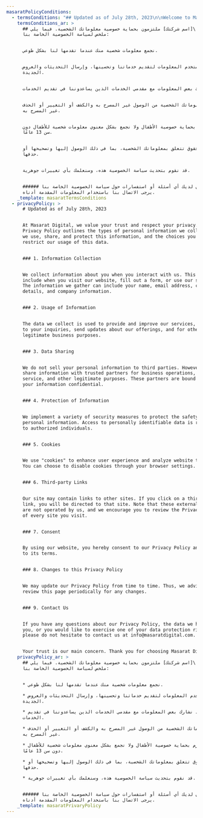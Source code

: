 ```yaml
---
masaratPolicyConditions:
  - termsConditions: "## Updated as of July 28th, 2023\n\nWelcome to Masarat Digital. By using our website and services, you are agreeing to these terms. Please read them carefully.\n\n### 1. Use of Site\n\nYou are authorized to use this site for your personal and non-commercial use. You agree to use this site in accordance with all applicable laws and regulations.\n\n### 2. Intellectual Property\n\nAll content, graphics, and other intellectual property included on our site are the property of Masarat Digital and are protected by copyright laws. You agree not to reproduce, republish, or redistribute any of our intellectual property without our express written consent.\n\n### 3. Your Account\n\nWhen you create an account with us, you must provide us with information that is accurate, complete, and current at all times. Failure to do so constitutes a breach of the terms.\n\n### 4. Privacy\n\nOur Privacy Policy details how we collect and use your information. Please review it carefully.\n\n### 5. Links to Other Sites\n\nOur site may contain links to other sites that are not operated by us. If you click on a third-party link, you will be directed to that third party's site. We have no control over and assume no responsibility for the content, privacy policies or practices of any third-party sites or services.\n\n### 6. Limitation of Liability\n\nWe do not guarantee that our website will be secure or free from bugs or viruses. You are responsible for configuring your information technology to access our website.\_\n\n### 7. Changes\n\nWe may revise these terms and conditions at any time by amending this page. Please check this page from time to time to take notice of any changes we made, as they are binding on you.\n\n### 8. Contact Us\n\nIf you have any questions about these Terms, please contact us at info@masaratdigital.com.\n\nBy using our site, you signify your acceptance of these terms and conditions.\n\nThank you for choosing Masarat Digital.\n"
    termsConditions_ar: >
      ## نحن في \[اسم شركتك] ملتزمون بحماية خصوصية معلوماتك الشخصية. فيما يلي
      ملخص لسياسة الخصوصية الخاصة بنا:


      نجمع معلومات شخصية منك عندما تقدمها لنا بشكل طوعي.


      نستخدم المعلومات لتقديم خدماتنا وتحسينها، وإرسال التحديثات والعروض
      الجديدة.


      قد نشارك بعض المعلومات مع مقدمي الخدمات الذين يساعدوننا في تقديم الخدمات.


      نحمي معلوماتك الشخصية من الوصول غير المصرح به والكشف أو التغيير أو الحذف
      غير المصرح به.


      نلتزم بحماية خصوصية الأطفال ولا نجمع بشكل معنوي معلومات شخصية للأطفال دون
      سن 13 عامًا.


      لديك حقوق تتعلق بمعلوماتك الشخصية، بما في ذلك الوصول إليها وتصحيحها أو
      حذفها.


      قد نقوم بتحديث سياسة الخصوصية هذه، وسنعلمك بأي تغييرات جوهرية.


      ###### إذا كان لديك أي أسئلة أو استفسارات حول سياسة الخصوصية الخاصة بنا،
      يرجى الاتصال بنا باستخدام المعلومات المقدمة أدناه.
    _template: masaratTermsConditions
  - privacyPolicy: >
      # Updated as of July 28th, 2023


      At Masarat Digital, we value your trust and respect your privacy. This
      Privacy Policy outlines the types of personal information we collect, how
      we use, share, and protect this information, and the choices you have to
      restrict our usage of this data.


      ### 1. Information Collection


      We collect information about you when you interact with us. This can
      include when you visit our website, fill out a form, or use our services.
      The information we gather can include your name, email address, contact
      details, and company information.


      ### 2. Usage of Information


      The data we collect is used to provide and improve our services, respond
      to your inquiries, send updates about our offerings, and for other
      legitimate business purposes.


      ### 3. Data Sharing


      We do not sell your personal information to third parties. However, we may
      share information with trusted partners for business operations, customer
      service, and other legitimate purposes. These partners are bound to keep
      your information confidential.


      ### 4. Protection of Information


      We implement a variety of security measures to protect the safety of your
      personal information. Access to personally identifiable data is restricted
      to authorized individuals.


      ### 5. Cookies


      We use "cookies" to enhance user experience and analyze website traffic.
      You can choose to disable cookies through your browser settings.


      ### 6. Third-party Links


      Our site may contain links to other sites. If you click on a third-party
      link, you will be directed to that site. Note that these external sites
      are not operated by us, and we encourage you to review the Privacy Policy
      of every site you visit.


      ### 7. Consent


      By using our website, you hereby consent to our Privacy Policy and agree
      to its terms.


      ### 8. Changes to this Privacy Policy


      We may update our Privacy Policy from time to time. Thus, we advise you to
      review this page periodically for any changes.


      ### 9. Contact Us


      If you have any questions about our Privacy Policy, the data we hold on
      you, or you would like to exercise one of your data protection rights,
      please do not hesitate to contact us at info@masaratdigital.com.


      Your trust is our main concern. Thank you for choosing Masarat Digital.
    privacyPolicy_ar: >
      ## نحن في \[اسم شركتك] ملتزمون بحماية خصوصية معلوماتك الشخصية. فيما يلي
      ملخص لسياسة الخصوصية الخاصة بنا:


      * نجمع معلومات شخصية منك عندما تقدمها لنا بشكل طوعي.

      * نستخدم المعلومات لتقديم خدماتنا وتحسينها، وإرسال التحديثات والعروض
      الجديدة.

      * قد نشارك بعض المعلومات مع مقدمي الخدمات الذين يساعدوننا في تقديم
      الخدمات.

      * نحمي معلوماتك الشخصية من الوصول غير المصرح به والكشف أو التغيير أو الحذف
      غير المصرح به.

      * نلتزم بحماية خصوصية الأطفال ولا نجمع بشكل معنوي معلومات شخصية للأطفال
      دون سن 13 عامًا.

      * لديك حقوق تتعلق بمعلوماتك الشخصية، بما في ذلك الوصول إليها وتصحيحها أو
      حذفها.

      * قد نقوم بتحديث سياسة الخصوصية هذه، وسنعلمك بأي تغييرات جوهرية.


      ###### إذا كان لديك أي أسئلة أو استفسارات حول سياسة الخصوصية الخاصة بنا،
      يرجى الاتصال بنا باستخدام المعلومات المقدمة أدناه.
    _template: masaratPrivaryPolicy
---
```



